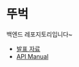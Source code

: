# 뚜벅

백엔드 레포지토리입니다~

- [발표 자료](https://www.figma.com/file/ilHnIkJZ4ctGipqkjzjW0q/%EB%9A%9C%EB%B2%85%EC%9D%B4~?type=design&node-id=383-566&mode=design&t=1OFVdMx1nTITebkK-0)
- [API Manual](https://documenter.getpostman.com/view/32167574/2s9YsNdVnY#intro)
